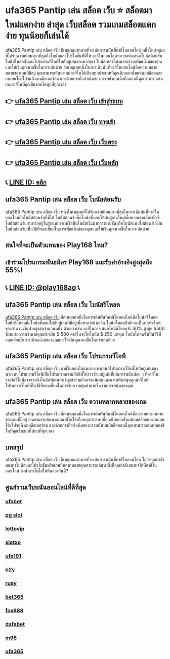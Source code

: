 
# ufa365 Pantip เล่น สล็อต เว็บ ⭐ สล็อตมาใหม่แตกง่าย ล่าสุด เว็บสล็อต รวมเกมสล็อตแตกง่าย ทุนน้อยก็เล่นได้

ufa365 Pantip เล่น สล็อต เว็บ มีเหตุผลมากมายที่จะเล่นการพนันที่คาสิโนออนไลน์ หนึ่งในเหตุผลที่ได้รับความนิยมมากที่สุดคือโบนัสและโปรโมชั่นที่มีให้ คาสิโนออนไลน์หลายแห่งเสนอโบนัสต้อนรับโบนัสโหลดซ้ําและโปรแกรมวีไอพีให้กับผู้เล่นของพวกเขา โบนัสเหล่านี้สามารถช่วยเพิ่มแบ๊งค์ของคุณและให้เงินคุณมากขึ้นในการเล่นด้วย อีกเหตุผลหนึ่งในการเดิมพันที่คาสิโนออนไลน์คือความหลากหลายของเกมที่มีอยู่ คุณสามารถค้นหาเกมคาสิโนได้เกือบทุกประเภทที่คุณนึกออกตั้งแต่เกมสล็อตและเกมบนโต๊ะไปจนถึงเกมดีลเลอร์สด และด้วยการถือกําเนิดของการพนันบนมือถือตอนนี้คุณสามารถเล่นเกมคาสิโนที่คุณชื่นชอบได้ทุกที่ทุกเวลา

## 👉 [ufa365 Pantip เล่น สล็อต เว็บ เข้าสู่ระบบ](https://bit.ly/3TCj9rY)
## 👉 [ufa365 Pantip เล่น สล็อต เว็บ ทางเข้า](https://bit.ly/3TCj9rY)
## 👉 [ufa365 Pantip เล่น สล็อต เว็บ เว็บตรง](https://bit.ly/3TCj9rY)
## 👉 [ufa365 Pantip เล่น สล็อต เว็บ เว็บหลัก](https://bit.ly/3TCj9rY)
## 📞 [LINE ID: คลิก](https://line.me/R/ti/p/@342mcrfd)

## ufa365 Pantip เล่น สล็อต เว็บ โบนัสต้อนรับ
ufa365 Pantip เล่น สล็อต เว็บ หนึ่งในเหตุผลที่ได้รับความนิยมมากที่สุดในการเดิมพันที่คาสิโนออนไลน์คือโบนัสต้อนรับที่มีให้ โบนัสต้อนรับคือโบนัสที่มอบให้กับผู้เล่นใหม่เมื่อพวกเขาสมัครบัญชี โบนัสต้อนรับสามารถอยู่ในรูปแบบของฟรีสปินโบนัสเงินฝากการแข่งขันหรือโบนัสแบบไม่ต้องฝากเงิน โบนัสต้อนรับเป็นวิธีที่ยอดเยี่ยมในการเพิ่มแบ๊งค์ของคุณและให้เงินคุณมากขึ้นในการเล่นด้วย

## สนใจที่จะเป็นตัวแทนของ Play168 ไหม?
## เข้าร่วมโปรแกรมพันธมิตร Play168 และรับค่าอ้างอิงสูงสุดถึง 55%!
## 📞 [LINE ID: @play168ag](https://bit.ly/3RSGiFl) 📞

## ufa365 Pantip เล่น สล็อต เว็บ โบนัสรีโหลด
[ufa365 Pantip เล่น สล็อต เว็บ](https://atom.io/packages/ufa365) อีกเหตุผลหนึ่งในการเดิมพันที่คาสิโนออนไลน์คือโบนัสรีโหลด โบนัสรีโหลดคือโบนัสที่มอบให้กับผู้เล่นที่มีอยู่เมื่อทําการฝากเงิน โบนัสโหลดซ้ํามักจะเป็นเปอร์เซ็นต์ของจํานวนเงินฝากสูงสุดจํานวนหนึ่ง ตัวอย่างเช่น คาสิโนอาจเสนอโบนัสโหลดซ้ํา 50% สูงสุด $500 ซึ่งหมายความว่าหากคุณฝากเงิน $ 500 คาสิโนจะให้โบนัส $ 250 แก่คุณ โบนัสโหลดซ้ําเป็นวิธีที่ยอดเยี่ยมในการเพิ่มแบ๊งค์ของคุณและให้เงินคุณมากขึ้นในการเล่นด้วย

## ufa365 Pantip เล่น สล็อต เว็บ โปรแกรมวีไอพี
ufa365 Pantip เล่น สล็อต เว็บ คาสิโนออนไลน์หลายแห่งเสนอโปรแกรมวีไอพีให้กับผู้เล่นของพวกเขา โปรแกรมวีไอพีเป็นโปรแกรมความภักดีที่ให้รางวัลแก่ผู้เล่นที่เล่นการพนันบ่อย ๆ ที่คาสิโน รางวัลวีไอพีอาจรวมถึงโบนัสพิเศษคําเชิญเข้าร่วมกิจกรรมพิเศษและการสนับสนุนลูกค้าวีไอพี โปรแกรมวีไอพีเป็นวิธีที่ยอดเยี่ยมในการรับความคุ้มค่ามากขึ้นจากการพนันของคุณ

## ufa365 Pantip เล่น สล็อต เว็บ ความหลากหลายของเกม
ufa365 Pantip เล่น สล็อต เว็บ อีกเหตุผลหนึ่งในการเดิมพันที่คาสิโนออนไลน์คือความหลากหลายของเกมที่มีอยู่ คุณสามารถค้นหาเกมคาสิโนได้เกือบทุกประเภทที่คุณนึกออกตั้งแต่เกมสล็อตและเกมบนโต๊ะไปจนถึงเกมดีลเลอร์สด และด้วยการถือกําเนิดของการพนันบนมือถือตอนนี้คุณสามารถเล่นเกมคาสิโนที่คุณชื่นชอบได้ทุกที่ทุกเวลา

## บทสรุป
ufa365 Pantip เล่น สล็อต เว็บ มีเหตุผลมากมายที่จะเล่นการพนันที่คาสิโนออนไลน์ ไม่ว่าคุณกําลังมองหาโบนัสและโปรโมชั่นหรือเกมที่หลากหลายคุณสามารถค้นหาสิ่งที่คุณกําลังมองหาได้ที่คาสิโนออนไลน์ ดังนั้นทําไมไม่ให้มันลองวันนี้?

## ศูนย์รวมเว็บพนันออนไลน์ที่ดีที่สุด
### [ufabet](https://atom.io/packages/ufabet)
### [pg slot](https://atom.io/themes/pg%20slot)
### [lottovip](https://atom.io/packages/lottovip)
### [slotxo](https://atom.io/packages/slotxo)
### [ufa191](https://atom.io/packages/ufa191)
### [b2y](https://atom.io/packages/b2y)
### [ruay](https://atom.io/themes/ruay)
### [bet365](https://atom.io/packages/bet365)
### [fox888](https://atom.io/packages/fox888)
### [dafabet](https://atom.io/packages/dafabet)
### [m98](https://atom.io/packages/m98)
### [ufa365](https://atom.io/packages/ufa365)


